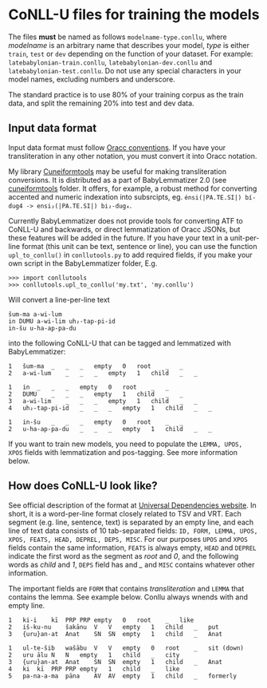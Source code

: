 # CoNLL-U files for training the models
The files **must** be named as follows ```modelname-type.conllu```, where *modelname* is an arbitrary name that describes your model, *type* is either ```train```, ```test``` or ```dev``` depending on the function of your dataset. For example: ```latebabylonian-train.conllu```, ```latebabylonian-dev.conllu``` and ```latebabylonian-test.conllu```. Do not use any special characters in your model names, excluding numbers and underscore.

The standard practice is to use 80% of your training corpus as the train data, and split the remaining 20% into test and dev data.

## Input data format
Input data format must follow [Oracc conventions](http://oracc.museum.upenn.edu/doc/help/languages/akkadian/akkadianstylesheet/index.html). If you have your transliteration in any other notation, you must convert it into Oracc notation.

My library [Cuneiformtools](https://docs.google.com/document/d/1kW9DnCpXGICJ_ttOCO182G2jivE7_knVOZP_v6vdNPw/) may be useful for making transliteration conversions. It is distributed as a part of BabyLemmatizer 2.0 (see [cuneiformtools](https://github.com/asahala/BabyLemmatizer/tree/main/cuneiformtools) folder. It offers, for example, a robust method for converting accented and numeric indexation into subsrcipts, eg. ```énsi(|PA.TE.SI|) bí-dug4 -> ensi₂(|PA.TE.SI|) bi₂-dug₄```.

Currently BabyLemmatizer does not provide tools for converting ATF to CoNLL-U and backwards, or direct lemmatization of Oracc JSONs, but these features will be added in the future. If you have your text in a unit-per-line format (this unit can be text, sentence or line), you can use the function ```upl_to_conllu()``` in ```conllutools.py``` to add required fields, if you make your own script in the BabyLemmatizer folder, E.g.

```
>>> import conllutools
>>> conllutools.upl_to_conllu('my.txt', 'my.conllu')
```

Will convert a line-per-line text

```
šum-ma a-wi-lum
in DUMU a-wi-lim uh₂-tap-pi-id
in-šu u-ha-ap-pa-du
```

into the following CoNLL-U that can be tagged and lemmatized with BabyLemmatizer:

```
1	šum-ma	_	_	_	empty	0	root	_	_
2	a-wi-lum	_	_	_	empty	1	child	_	_

1	in	_	_	_	empty	0	root	_	_
2	DUMU	_	_	_	empty	1	child	_	_
3	a-wi-lim	_	_	_	empty	1	child	_	_
4	uh₂-tap-pi-id	_	_	_	empty	1	child	_	_

1	in-šu	_	_	_	empty	0	root	_	_
2	u-ha-ap-pa-du	_	_	_	empty	1	child	_	_

```

If you want to train new models, you need to populate the ```LEMMA, UPOS, XPOS``` fields with lemmatization and pos-tagging. See more information below.


## How does CoNLL-U look like?
See official description of the format at [Universal Dependencies website](https://universaldependencies.org/format.html). In short, it is a word-per-line format closely related to TSV and VRT. Each segment (e.g. line, sentence, text) is separated by an empty line, and each line of text data consists of 10 tab-separated fields: ```ID, FORM, LEMMA, UPOS, XPOS, FEATS, HEAD, DEPREL, DEPS, MISC```. For our purposes ```UPOS``` and ```XPOS``` fields contain the same information, ```FEATS``` is always empty, ```HEAD``` and ```DEPREL``` indicate the first word as the segment as *root* and *0*, and the following words as *child* and *1*, ```DEPS``` field has and *_* and ```MISC``` contains whatever other information.

The important fields are ```FORM``` that contains *transliteration* and ```LEMMA``` that contains the lemma. See example below. Conllu always wnends with and empty line.


```
1	ki-i	kī	PRP	PRP	empty	0	root	_	like
2	iš-ku-nu	šakānu	V	V	empty	1	child	_	put
3	{uru}an-at	Anat	SN	SN	empty	1	child	_	Anat

1	ul-te-šib	wašābu	V	V	empty	0	root	_	sit (down)
2	uru	ālu	N	N	empty	1	child	_	city
3	{uru}an-at	Anat	SN	SN	empty	1	child	_	Anat
4	ki	kī	PRP	PRP	empty	1	child	_	like
5	pa-na-a-ma	pāna	AV	AV	empty	1	child	_	formerly

```
